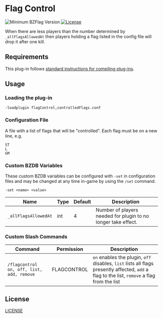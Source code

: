 # Flag Control

![Minimum BZFlag Version](https://img.shields.io/badge/BZFlag-v2.4.0+-blue.svg)
[![License](https://img.shields.io/github/license/Righthandson/flagControl.svg)](LICENSE.md)

When there are less players than the number determined by `_allFlagsAllowedAt` then players holding a flag listed in the config file will drop it after one kill.

## Requirements

This plug-in follows [standard instructions for compiling plug-ins](https://github.com/allejo/docs.allejo.io/wiki/BZFlag-Plug-in-Distribution).

## Usage

### Loading the plug-in

```
-loadplugin flagControl,controlledFlags.conf
```

### Configuration File

A file with a list of flags that will be "controlled". Each flag must be on a new line, e.g.
```
ST
L
GM
```

### Custom BZDB Variables

These custom BZDB variables can be configured with `-set` in configuration files and may be changed at any time in-game by using the `/set` command.

```
-set <name> <value>
```

| Name | Type | Default | Description |
| ---- | ---- | ------- | ----------- |
| `_allFlagsAllowedAt` | int | 4 | Number of players needed for plugin to no longer take effect. |

### Custom Slash Commands

| Command | Permission | Description |
| ------- | ---------- | ----------- |
| `/flagcontrol on, off, list, add, remove` | FLAGCONTROL | `on` enables the plugin, `off` disables, `list` lists all flags presently affected, `add` a flag to the list, `remove` a flag from the list |


## License

[LICENSE](LICENSE.md)
